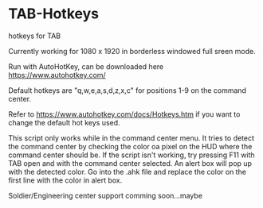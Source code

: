 # TAB-Hotkeys
hotkeys for TAB

Currently working for 1080 x 1920 in borderless windowed full sreen mode. 

Run with AutoHotKey, can be downloaded here https://www.autohotkey.com/

Default hotkeys are "q,w,e,a,s,d,z,x,c" for positions 1-9 on the command center. 

Refer to https://www.autohotkey.com/docs/Hotkeys.htm if you want to change the default hot keys used.

This script only works while in the command center menu. It tries to detect the command center by checking the color oa pixel on the HUD where the command center should be. If the script isn't working, try pressing F11 with TAB open and with the command center selected. An alert box will pop up with the detected color. Go into the .ahk file and replace the color on the first line with the color in alert box.

Soldier/Engineering center support comming soon...maybe



